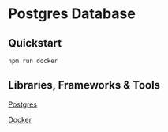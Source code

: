 # Postgres Database

## Quickstart 

`npm run docker`

## Libraries, Frameworks & Tools

[Postgres](https://www.postgresql.org/)

[Docker](https://www.docker.com/)
